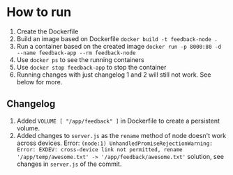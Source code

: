 # How to run

1. Create the Dockerfile
2. Build an image based on Dockerfile `docker build -t feedback-node .`
3. Run a container based on the created image `docker run -p 8000:80 -d --name feedback-app --rm feedback-node`
4. Use `docker ps` to see the running containers
5. Use `docker stop feedback-app` to stop the container
6. Running changes with just changelog 1 and 2 will still not work. See below for more.

## Changelog

1. Added `VOLUME [ "/app/feedback" ]` in Dockerfile to create a persistent volume.
2. Added changes to `server.js` as the `rename` method of node doesn't work across devices. Error: `(node:1) UnhandledPromiseRejectionWarning: Error: EXDEV: cross-device link not permitted, rename '/app/temp/awesome.txt' -> '/app/feedback/awesome.txt'` solution, see changes in `server.js` of the commit.

